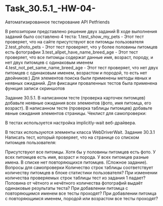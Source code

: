 # Task_30.5.1_-HW-04-
Автоматизированное тестирование API Petfriends


В репозитории представлено решение двух заданий
В ходе выполнения заданий было составлено 4 теста:
1.test_show_my_pets - Этот тест проверяет, что на сайте присутствуют все питомцы пользователя
2.test_photo_pets - Этот тест проверяет, что у более половины питомцев есть фотографии
3.test_allpet_have_name_breed_age - Этот тест проверяет, что все питомцы содержат данные имя, возраст, породу, и нет двух питомцев с одинаковым именем
4.test_not_pet_same_name_breed_age - Этот тест проверяет, что  нет двух питомцев с одинаковым именем, возрастом и породой, то есть нет двойников:)
Для элементов поиска были применены методы явных и неявных ожиданий. 
Для фиксации проваленных тестов была применена функция записи скриншотов



Задание 30.5.1.
В написанном тесте (проверка карточек питомцев) добавьте неявные ожидания всех элементов (фото, имя питомца, его возраст).
В написанном тесте (проверка таблицы питомцев) добавьте явные ожидания элементов страницы.
Чеклист для самопроверки:

 В тестах используется настройка implicitly-wait веб-драйвера.

 В тестах используются элементы класса WebDriverWait.
 Задание 30.3.1
Написать тест, который проверяет, что на странице со списком питомцев пользователя:

Присутствуют все питомцы.
Хотя бы у половины питомцев есть фото.
У всех питомцев есть имя, возраст и порода.
У всех питомцев разные имена.
В списке нет повторяющихся питомцев. (Сложное задание).
Вопросы для самопроверки
Количество строк таблицы соответствует количеству питомцев в блоке статистики пользователя?
При изменении количества проверяемых строк таблицы тест из задания 1 падает?
Половина от чётного и нечётного количества фотографий выдаёт одинаковые результаты теста?
При добавлении питомца с повторяющимся именем все тесты проходят?
При добавлении питомца с повторяющимся именем, породой или возрастом все тесты проходят?
